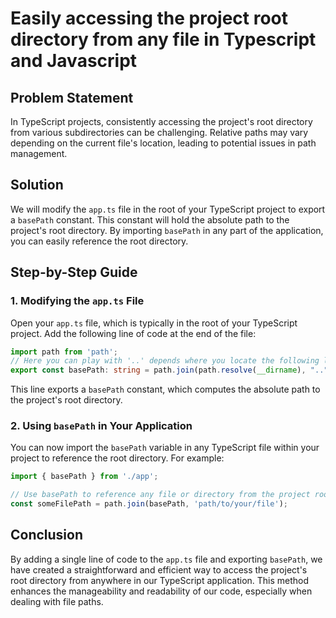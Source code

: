 ---
---

# Easily accessing the project root directory from any file in Typescript and Javascript

## Problem Statement

In TypeScript projects, consistently accessing the project's root directory from various subdirectories can be challenging. Relative paths may vary depending on the current file's location, leading to potential issues in path management.

## Solution

We will modify the `app.ts` file in the root of your TypeScript project to export a `basePath` constant. This constant will hold the absolute path to the project's root directory. By importing `basePath` in any part of the application, you can easily reference the root directory.

## Step-by-Step Guide

### 1. Modifying the `app.ts` File

Open your `app.ts` file, which is typically in the root of your TypeScript project. Add the following line of code at the end of the file:

```typescript
import path from 'path';
// Here you can play with '..' depends where you locate the following line
export const basePath: string = path.join(path.resolve(__dirname), "..");
```

This line exports a `basePath` constant, which computes the absolute path to the project's root directory.

### 2. Using `basePath` in Your Application

You can now import the `basePath` variable in any TypeScript file within your project to reference the root directory. For example:

```typescript
import { basePath } from './app';

// Use basePath to reference any file or directory from the project root
const someFilePath = path.join(basePath, 'path/to/your/file');
```

## Conclusion

By adding a single line of code to the `app.ts` file and exporting `basePath`, we have created a straightforward and efficient way to access the project's root directory from anywhere in our TypeScript application. This method enhances the manageability and readability of our code, especially when dealing with file paths.
